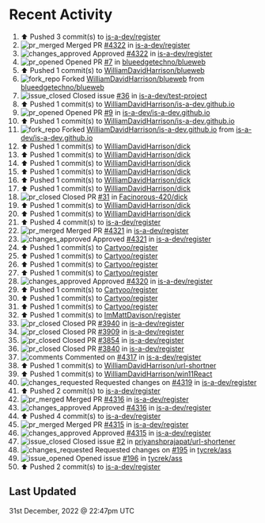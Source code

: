 # Recent Activity

<!--RECENT_ACTIVITY:start-->
1. ⬆️ Pushed 3 commit(s) to [is-a-dev/register](https://github.com/is-a-dev/register)
2. ![pr_merged](https://cdn.jsdelivr.net/gh/Readme-Workflows/Readme-Icons@main/icons/octicons/PullRequestMerged.svg) Merged PR [#4322](https://github.com/is-a-dev/register/pull/4322) in [is-a-dev/register](https://github.com/is-a-dev/register)
3. ![changes_approved](https://cdn.jsdelivr.net/gh/Readme-Workflows/Readme-Icons@main/icons/octicons/ApprovedChanges.svg) Approved [#4322](https://github.com/is-a-dev/register/pull/4322#pullrequestreview-1233349326) in [is-a-dev/register](https://github.com/is-a-dev/register)
4. ![pr_opened](https://cdn.jsdelivr.net/gh/Readme-Workflows/Readme-Icons@main/icons/octicons/PullRequestOpened.svg) Opened PR [#7](https://github.com/blueedgetechno/blueweb/pull/7) in [blueedgetechno/blueweb](https://github.com/blueedgetechno/blueweb)
5. ⬆️ Pushed 1 commit(s) to [WilliamDavidHarrison/blueweb](https://github.com/WilliamDavidHarrison/blueweb)
6. ![fork_repo](https://cdn.jsdelivr.net/gh/Readme-Workflows/Readme-Icons@main/icons/octicons/ForkedRepository.svg) Forked [WilliamDavidHarrison/blueweb](https://github.com/WilliamDavidHarrison/blueweb) from [blueedgetechno/blueweb](https://github.com/blueedgetechno/blueweb)
7. ![issue_closed](https://cdn.jsdelivr.net/gh/Readme-Workflows/Readme-Icons@main/icons/octicons/IssueClosed.svg) Closed issue [#36](https://github.com/is-a-dev/test-project/issues/36) in [is-a-dev/test-project](https://github.com/is-a-dev/test-project)
8. ⬆️ Pushed 1 commit(s) to [WilliamDavidHarrison/is-a-dev.github.io](https://github.com/WilliamDavidHarrison/is-a-dev.github.io)
9. ![pr_opened](https://cdn.jsdelivr.net/gh/Readme-Workflows/Readme-Icons@main/icons/octicons/PullRequestOpened.svg) Opened PR [#9](https://github.com/is-a-dev/is-a-dev.github.io/pull/9) in [is-a-dev/is-a-dev.github.io](https://github.com/is-a-dev/is-a-dev.github.io)
10. ⬆️ Pushed 1 commit(s) to [WilliamDavidHarrison/is-a-dev.github.io](https://github.com/WilliamDavidHarrison/is-a-dev.github.io)
11. ![fork_repo](https://cdn.jsdelivr.net/gh/Readme-Workflows/Readme-Icons@main/icons/octicons/ForkedRepository.svg) Forked [WilliamDavidHarrison/is-a-dev.github.io](https://github.com/WilliamDavidHarrison/is-a-dev.github.io) from [is-a-dev/is-a-dev.github.io](https://github.com/is-a-dev/is-a-dev.github.io)
12. ⬆️ Pushed 1 commit(s) to [WilliamDavidHarrison/dick](https://github.com/WilliamDavidHarrison/dick)
13. ⬆️ Pushed 1 commit(s) to [WilliamDavidHarrison/dick](https://github.com/WilliamDavidHarrison/dick)
14. ⬆️ Pushed 1 commit(s) to [WilliamDavidHarrison/dick](https://github.com/WilliamDavidHarrison/dick)
15. ⬆️ Pushed 1 commit(s) to [WilliamDavidHarrison/dick](https://github.com/WilliamDavidHarrison/dick)
16. ⬆️ Pushed 1 commit(s) to [WilliamDavidHarrison/dick](https://github.com/WilliamDavidHarrison/dick)
17. ⬆️ Pushed 1 commit(s) to [WilliamDavidHarrison/dick](https://github.com/WilliamDavidHarrison/dick)
18. ![pr_closed](https://cdn.jsdelivr.net/gh/Readme-Workflows/Readme-Icons@main/icons/octicons/PullRequestClosed.svg) Closed PR [#31](https://github.com/Facinorous-420/dick/pull/31) in [Facinorous-420/dick](https://github.com/Facinorous-420/dick)
19. ⬆️ Pushed 1 commit(s) to [WilliamDavidHarrison/dick](https://github.com/WilliamDavidHarrison/dick)
20. ⬆️ Pushed 1 commit(s) to [WilliamDavidHarrison/dick](https://github.com/WilliamDavidHarrison/dick)
21. ⬆️ Pushed 4 commit(s) to [is-a-dev/register](https://github.com/is-a-dev/register)
22. ![pr_merged](https://cdn.jsdelivr.net/gh/Readme-Workflows/Readme-Icons@main/icons/octicons/PullRequestMerged.svg) Merged PR [#4321](https://github.com/is-a-dev/register/pull/4321) in [is-a-dev/register](https://github.com/is-a-dev/register)
23. ![changes_approved](https://cdn.jsdelivr.net/gh/Readme-Workflows/Readme-Icons@main/icons/octicons/ApprovedChanges.svg) Approved [#4321](https://github.com/is-a-dev/register/pull/4321#pullrequestreview-1233330585) in [is-a-dev/register](https://github.com/is-a-dev/register)
24. ⬆️ Pushed 1 commit(s) to [Cartyoo/register](https://github.com/Cartyoo/register)
25. ⬆️ Pushed 1 commit(s) to [Cartyoo/register](https://github.com/Cartyoo/register)
26. ⬆️ Pushed 1 commit(s) to [Cartyoo/register](https://github.com/Cartyoo/register)
27. ⬆️ Pushed 1 commit(s) to [Cartyoo/register](https://github.com/Cartyoo/register)
28. ![changes_approved](https://cdn.jsdelivr.net/gh/Readme-Workflows/Readme-Icons@main/icons/octicons/ApprovedChanges.svg) Approved [#4320](https://github.com/is-a-dev/register/pull/4320#pullrequestreview-1233320515) in [is-a-dev/register](https://github.com/is-a-dev/register)
29. ⬆️ Pushed 1 commit(s) to [Cartyoo/register](https://github.com/Cartyoo/register)
30. ⬆️ Pushed 1 commit(s) to [Cartyoo/register](https://github.com/Cartyoo/register)
31. ⬆️ Pushed 1 commit(s) to [Cartyoo/register](https://github.com/Cartyoo/register)
32. ⬆️ Pushed 1 commit(s) to [ImMattDavison/register](https://github.com/ImMattDavison/register)
33. ![pr_closed](https://cdn.jsdelivr.net/gh/Readme-Workflows/Readme-Icons@main/icons/octicons/PullRequestClosed.svg) Closed PR [#3940](https://github.com/is-a-dev/register/pull/3940) in [is-a-dev/register](https://github.com/is-a-dev/register)
34. ![pr_closed](https://cdn.jsdelivr.net/gh/Readme-Workflows/Readme-Icons@main/icons/octicons/PullRequestClosed.svg) Closed PR [#3909](https://github.com/is-a-dev/register/pull/3909) in [is-a-dev/register](https://github.com/is-a-dev/register)
35. ![pr_closed](https://cdn.jsdelivr.net/gh/Readme-Workflows/Readme-Icons@main/icons/octicons/PullRequestClosed.svg) Closed PR [#3854](https://github.com/is-a-dev/register/pull/3854) in [is-a-dev/register](https://github.com/is-a-dev/register)
36. ![pr_closed](https://cdn.jsdelivr.net/gh/Readme-Workflows/Readme-Icons@main/icons/octicons/PullRequestClosed.svg) Closed PR [#3840](https://github.com/is-a-dev/register/pull/3840) in [is-a-dev/register](https://github.com/is-a-dev/register)
37. ![comments](https://cdn.jsdelivr.net/gh/Readme-Workflows/Readme-Icons@main/icons/octicons/Comment.svg) Commented on [#4317](https://github.com/is-a-dev/register/issues/4317#issuecomment-1368129210) in [is-a-dev/register](https://github.com/is-a-dev/register)
38. ⬆️ Pushed 1 commit(s) to [WilliamDavidHarrison/url-shortner](https://github.com/WilliamDavidHarrison/url-shortner)
39. ⬆️ Pushed 1 commit(s) to [WilliamDavidHarrison/win11React](https://github.com/WilliamDavidHarrison/win11React)
40. ![changes_requested](https://cdn.jsdelivr.net/gh/Readme-Workflows/Readme-Icons@main/icons/octicons/RequestedChanges.svg) Requested changes on [#4319](https://github.com/is-a-dev/register/pull/4319#pullrequestreview-1233307959) in [is-a-dev/register](https://github.com/is-a-dev/register)
41. ⬆️ Pushed 2 commit(s) to [is-a-dev/register](https://github.com/is-a-dev/register)
42. ![pr_merged](https://cdn.jsdelivr.net/gh/Readme-Workflows/Readme-Icons@main/icons/octicons/PullRequestMerged.svg) Merged PR [#4316](https://github.com/is-a-dev/register/pull/4316) in [is-a-dev/register](https://github.com/is-a-dev/register)
43. ![changes_approved](https://cdn.jsdelivr.net/gh/Readme-Workflows/Readme-Icons@main/icons/octicons/ApprovedChanges.svg) Approved [#4316](https://github.com/is-a-dev/register/pull/4316#pullrequestreview-1233307740) in [is-a-dev/register](https://github.com/is-a-dev/register)
44. ⬆️ Pushed 4 commit(s) to [is-a-dev/register](https://github.com/is-a-dev/register)
45. ![pr_merged](https://cdn.jsdelivr.net/gh/Readme-Workflows/Readme-Icons@main/icons/octicons/PullRequestMerged.svg) Merged PR [#4315](https://github.com/is-a-dev/register/pull/4315) in [is-a-dev/register](https://github.com/is-a-dev/register)
46. ![changes_approved](https://cdn.jsdelivr.net/gh/Readme-Workflows/Readme-Icons@main/icons/octicons/ApprovedChanges.svg) Approved [#4315](https://github.com/is-a-dev/register/pull/4315#pullrequestreview-1233307334) in [is-a-dev/register](https://github.com/is-a-dev/register)
47. ![issue_closed](https://cdn.jsdelivr.net/gh/Readme-Workflows/Readme-Icons@main/icons/octicons/IssueClosed.svg) Closed issue [#2](https://github.com/priyanshprajapat/url-shortener/issues/2) in [priyanshprajapat/url-shortener](https://github.com/priyanshprajapat/url-shortener)
48. ![changes_requested](https://cdn.jsdelivr.net/gh/Readme-Workflows/Readme-Icons@main/icons/octicons/RequestedChanges.svg) Requested changes on [#195](https://github.com/tycrek/ass/pull/195#pullrequestreview-1233053967) in [tycrek/ass](https://github.com/tycrek/ass)
49. ![issue_opened](https://cdn.jsdelivr.net/gh/Readme-Workflows/Readme-Icons@main/icons/octicons/IssueOpened.svg) Opened issue [#196](https://github.com/tycrek/ass/issues/196) in [tycrek/ass](https://github.com/tycrek/ass)
50. ⬆️ Pushed 2 commit(s) to [is-a-dev/register](https://github.com/is-a-dev/register)
<!--RECENT_ACTIVITY:end-->

## Last Updated
<!--RECENT_ACTIVITY:last_update-->
31st December, 2022 @ 22:47pm UTC
<!--RECENT_ACTIVITY:last_update_end-->
